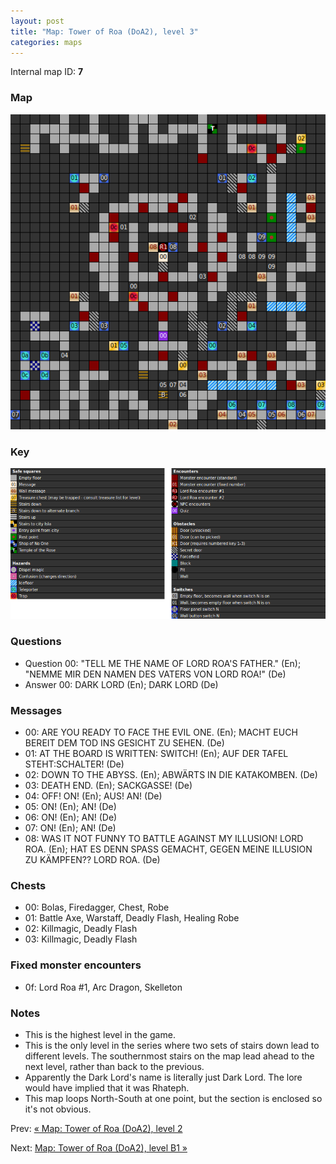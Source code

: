 ```yaml
---
layout: post
title: "Map: Tower of Roa (DoA2), level 3"
categories: maps
---
```


Internal map ID: __7__

### Map

![Dungeons of Avalon II, tower level 3 map](../images/doa2-t3.png "Tower level 3 map")

### Key

![Dungeons of Avalon II, map key](../images/doa2-key.png "Map key")

### Questions

* Question 00: "TELL ME THE NAME OF LORD ROA'S FATHER." (En);
  "NEMME MIR DEN NAMEN DES VATERS VON LORD ROA!" (De)
* Answer 00: DARK LORD (En);
  DARK LORD (De)

### Messages

* 00: ARE YOU READY TO FACE THE EVIL ONE. (En);
  MACHT EUCH BEREIT DEM TOD INS GESICHT ZU SEHEN. (De)
* 01: AT THE BOARD IS WRITTEN: SWITCH! (En);
  AUF DER TAFEL STEHT:SCHALTER! (De)
* 02: DOWN TO THE ABYSS. (En);
  ABW&Auml;RTS IN DIE KATAKOMBEN. (De)
* 03: DEATH END. (En);
  SACKGASSE! (De)
* 04: OFF! ON! (En);
  AUS! AN! (De)
* 05: ON! (En);
  AN! (De)
* 06: ON! (En);
  AN! (De)
* 07: ON! (En);
  AN! (De)
* 08: WAS IT NOT FUNNY TO BATTLE AGAINST MY ILLUSION! LORD ROA. (En);
  HAT ES DENN SPASS GEMACHT, GEGEN MEINE ILLUSION ZU K&Auml;MPFEN?? LORD ROA. (De)

### Chests

* 00: Bolas, Firedagger, Chest, Robe
* 01: Battle Axe, Warstaff, Deadly Flash, Healing Robe
* 02: Killmagic, Deadly Flash
* 03: Killmagic, Deadly Flash

### Fixed monster encounters

* 0f: Lord Roa #1, Arc Dragon, Skelleton

### Notes

* This is the highest level in the game.
* This is the only level in the series where two sets of stairs down lead to
  different levels. The southernmost stairs on the map lead ahead to the next
  level, rather than back to the previous.
* Apparently the Dark Lord's name is literally just Dark Lord.
  The lore would have implied that it was Rhateph.
* This map loops North-South at one point, but the section is enclosed so it's
  not obvious.

Prev: [&laquo; Map: Tower of Roa (DoA2), level 2](doa2-tower2.html)

Next: [Map: Tower of Roa (DoA2), level B1 &raquo;](doa2-tower-b1.html)
